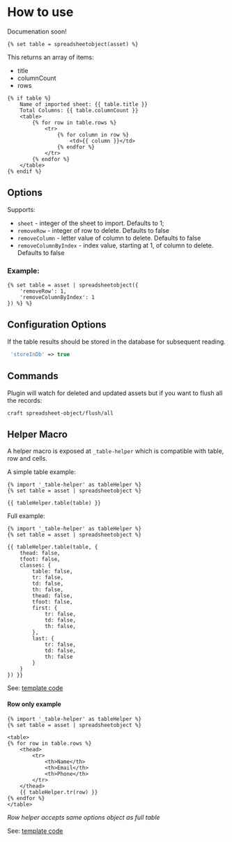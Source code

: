 # How to use

Documenation soon!

```twig
{% set table = spreadsheetobject(asset) %}
```

This returns an array of items:
- title
- columnCount
- rows

```twig
{% if table %}
    Name of imported sheet: {{ table.title }}
    Total Columns: {{ table.columnCount }}
    <table>
        {% for row in table.rows %}
            <tr>
                {% for column in row %}
                    <td>{{ column }}</td>
                {% endfor %}
            </tr>
        {% endfor %}
    </table>
{% endif %}

```

## Options

Supports:
- `sheet` - integer of the sheet to import. Defaults to 1;
- `removeRow` - integer of row to delete. Defaults to false
- `removeColumn` - letter value of column to delete. Defaults to false
- `removeColumnByIndex` - index value, starting at 1, of column to delete. Defaults to false

### Example:
```twig
{% set table = asset | spreadsheetobject({
    'removeRow': 1,
    'removeColumnByIndex': 1
}) %} %}
```

## Configuration Options

If the table results should be stored in the database for subsequent reading.
```php
 'storeInDb' => true
```

## Commands

Plugin will watch for deleted and updated assets but if you want to flush all the records: 
```
craft spreadsheet-object/flush/all
```

## Helper Macro

A helper macro is exposed at `_table-helper` which is compatible with table, row and cells.

A simple table example: 
```
{% import '_table-helper' as tableHelper %}
{% set table = asset | spreadsheetobject %}

{{ tableHelper.table(table) }}
``` 

Full example: 
```
{% import '_table-helper' as tableHelper %}
{% set table = asset | spreadsheetobject %}

{{ tableHelper.table(table, {
    thead: false,
    tfoot: false,
    classes: {
        table: false,
        tr: false,
        td: false,
        th: false,
        thead: false,
        tfoot: false,
        first: {
            tr: false,
            td: false,
            th: false,
        },
        last: {
            tr: false,
            td: false,
            th: false
        }
    }
}) }}

```
See: [template code](/src/templates/macros/table.twig)


#### Row only example

```
{% import '_table-helper' as tableHelper %}
{% set table = asset | spreadsheetobject %}

<table>
{% for row in table.rows %}
    <thead>
        <tr>
            <th>Name</th>
            <th>Email</th>
            <th>Phone</th>
        </tr>
    </thead>
    {{ tableHelper.tr(row) }}
{% endfor %}
</table>
```
_Row helper accepts same options object as full table_

See: [template code](/src/templates/macros/tr.twig)
